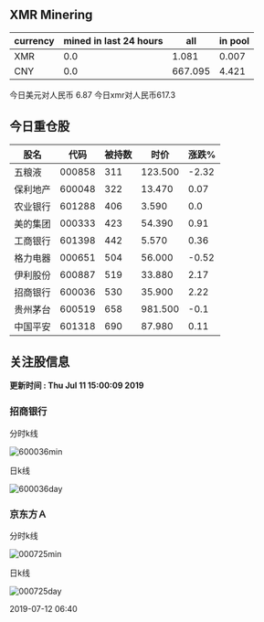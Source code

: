 ## XMR Minering

|currency|mined in last 24 hours|all|in pool|
|---|---|---|---|
|XMR|0.0|1.081|0.007|
|CNY|0.0|667.095|4.421|

今日美元对人民币 6.87	今日xmr对人民币617.3


## 今日重仓股 

|股名|代码|被持数|时价|涨跌%|
|---|---|---|---|---|
|五粮液|000858|311|123.500|-2.32|
|保利地产|600048|322|13.470|0.07|
|农业银行|601288|406|3.590|0.0|
|美的集团|000333|423|54.390|0.91|
|工商银行|601398|442|5.570|0.36|
|格力电器|000651|504|56.000|-0.52|
|伊利股份|600887|519|33.880|2.17|
|招商银行|600036|530|35.900|2.22|
|贵州茅台|600519|658|981.500|-0.1|
|中国平安|601318|690|87.980|0.11|

## 关注股信息
**更新时间 : Thu Jul 11 15:00:09 2019**
### 招商银行 
分时k线

![600036min](http://image.sinajs.cn/newchart/min/n/sh600036.gif)

日k线

![600036day](http://image.sinajs.cn/newchart/daily/n/sh600036.gif)

### 京东方Ａ 
分时k线

![000725min](http://image.sinajs.cn/newchart/min/n/sz000725.gif)

日k线

![000725day](http://image.sinajs.cn/newchart/daily/n/sz000725.gif)

2019-07-12 06:40